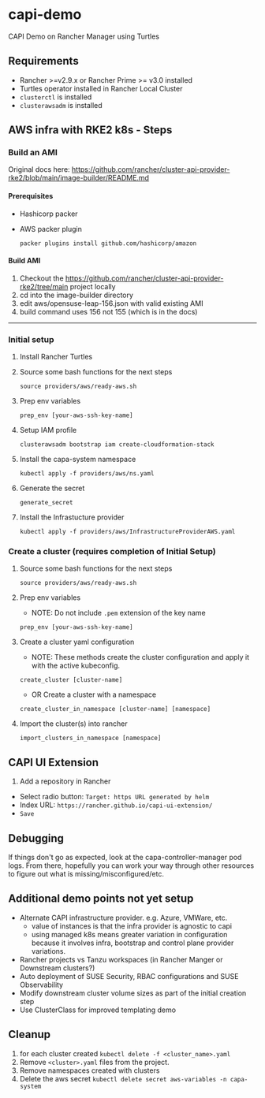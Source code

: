 # capi-demo
CAPI Demo on Rancher Manager using Turtles

## Requirements 

* Rancher >=v2.9.x or Rancher Prime >= v3.0 installed
* Turtles operator installed in Rancher Local Cluster
* `clusterctl` is installed 
* `clusterawsadm` is installed 

## AWS infra with RKE2 k8s - Steps

### Build an AMI
Original docs here: https://github.com/rancher/cluster-api-provider-rke2/blob/main/image-builder/README.md

#### Prerequisites
* Hashicorp packer
* AWS packer plugin 

    `packer plugins install github.com/hashicorp/amazon` 

#### Build AMI
1. Checkout the https://github.com/rancher/cluster-api-provider-rke2/tree/main project locally
1. cd into the image-builder directory
1. edit aws/opensuse-leap-156.json with valid existing AMI
1. build command uses 156 not 155 (which is in the docs)

---

### Initial setup

1. Install Rancher Turtles
1. Source some bash functions for the next steps

    `source providers/aws/ready-aws.sh`
1. Prep env variables

    `prep_env [your-aws-ssh-key-name]`
1. Setup IAM profile

    `clusterawsadm bootstrap iam create-cloudformation-stack`
1. Install the capa-system namespace

    `kubectl apply -f providers/aws/ns.yaml`
1. Generate the secret

    `generate_secret`

1. Install the Infrastucture provider

    `kubectl apply -f providers/aws/InfrastructureProviderAWS.yaml`

### Create a cluster (requires completion of Initial Setup)

1. Source some bash functions for the next steps

    `source providers/aws/ready-aws.sh`
1. Prep env variables 
    * NOTE: Do not include `.pem` extension of the key name

    `prep_env [your-aws-ssh-key-name]`
1. Create a cluster yaml configuration
    * NOTE: These methods create the cluster configuration and apply it with the active kubeconfig.

    `create_cluster [cluster-name]`
    * OR Create a cluster with a namespace

    `create_cluster_in_namespace [cluster-name] [namespace]`

1. Import the cluster(s) into rancher

    `import_clusters_in_namespace [namespace]`

## CAPI UI Extension

1. Add a repository in Rancher
  * Select radio button: `Target: https URL generated by helm`
  * Index URL: `https://rancher.github.io/capi-ui-extension/`
  * `Save`

## Debugging

If things don't go as expected, look at the capa-controller-manager pod logs. From there, hopefully you can work your way through other resources to figure out what is missing/misconfigured/etc.

## Additional demo points not yet setup

* Alternate CAPI infrastructure provider. e.g. Azure, VMWare, etc.
  * value of instances is that the infra provider is agnostic to capi
  * using managed k8s means greater variation in configuration because it involves infra, bootstrap and control plane provider variations.
* Rancher projects vs Tanzu workspaces (in Rancher Manger or Downstream clusters?)
* Auto deployment of SUSE Security, RBAC configurations and SUSE Observability
* Modify downstream cluster volume sizes as part of the initial creation step
* Use ClusterClass for improved templating demo

## Cleanup

1. for each cluster created `kubectl delete -f <cluster_name>.yaml`
1. Remove `<cluster>.yaml` files from the project.
1. Remove namespaces created with clusters
1. Delete the aws secret `kubectl delete secret aws-variables -n capa-system`
